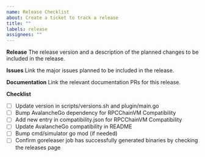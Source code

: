 ```yaml
---
name: Release Checklist
about: Create a ticket to track a release
title: ""
labels: release
assignees: ""
---
```


**Release**
The release version and a description of the planned changes to be included in the release.

**Issues**
Link the major issues planned to be included in the release.

**Documentation**
Link the relevant documentation PRs for this release.

**Checklist**

- [ ] Update version in scripts/versions.sh and plugin/main.go
- [ ] Bump AvalancheGo dependency for RPCChainVM Compatibility
- [ ] Add new entry in compatibility.json for RPCChainVM Compatibility
- [ ] Update AvalancheGo compatibility in README
- [ ] Bump cmd/simulator go mod (if needed)
- [ ] Confirm goreleaser job has successfully generated binaries by checking the releases page
